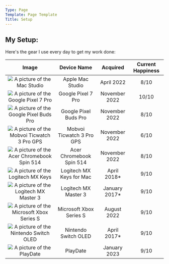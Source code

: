 ```yaml
---
Type: Page
Template: Page Template
Title: Setup
---
```


## My Setup:

Here's the gear I use every day to get my work done:

|                                                                                            Image                                                                                            |        Device Name        |    Acquired   | Current Happiness |
|:-------------------------------------------------------------------------------------------------------------------------------------------------------------------------------------------:|:-------------------------:|:-------------:|:-----------------:|
|               ![ A picture of the Mac Studio ]( https://store.storeimages.cdn-apple.com/4668/as-images.apple.com/is/mac-studio-select-202203?wid=500&hei=500&fmt=jpeg&qlt=95 )              |      Apple Mac Studio     |   April 2022  |        8/10       |
|                                          ![ A picture of the Google Pixel 7 Pro ]( https://m.media-amazon.com/images/I/61FM60RTAgL._AC_SX679_.jpg )                                         |     Google Pixel 7 Pro    | November 2022 |       10/10       |
|   ![ A picture of the Google Pixel Buds Pro ]( https://lh3.googleusercontent.com/kE8Ov3yIBARB0rUVhZ5UEwMEo91LOD2brIy7j8MbqmSx5A-rHPNqYb-Nboi9rmxE-IG1sxMUf3uoPTkW5i3NxblC4uMJ1FlIBdc=s0 )   |   Google Pixel Buds Pro   | November 2022 |        8/10       |
|                                    ![ A picture of the Mobvoi Ticwatch 3 Pro GPS ]( https://d1yt8qkhp8oydd.cloudfront.net/images/img_4784628784481288299.png )                              | Mobvoi Ticwatch 3 Pro GPS | November 2022 |        6/10       |
|                  ![ A picture of the Acer Chromebook Spin 514 ]( https://images.acer.com/is/image/acer/Chromebook-514-CB514-2H-2HT-Bl1-Silver-01c?$Series-Component-XL$ )                   |  Acer Chromebook Spin 514 | November 2022 |        8/10       |
|      ![ A picture of the Logitech MX Keys ]( https://resource.logitech.com/content/dam/logitech/en/products/keyboards/mx-keys-mac/gallery/us-int-mx-keys-for-mac-gallery-front.png )        | Logitech MX Keys for Mac  |  April 2018*  |        9/10       |
|                                   ![ A picture of the Logitech MX Master 3 ]( https://m.media-amazon.com/images/I/61qITGm5YIL._AC_SY450_.jpg )                                              |    Logitech MX Master 3   | January 2017* |        9/10       |
|                          ![ A picture of the Microsoft Xbox Series S ]( https://img-prod-cms-rt-microsoft-com.akamaized.net/cms/api/am/imageFileData/RE4FkjX?ver=c092 )                     |  Microsoft Xbox Series S  |  August 2022  |        9/10       |
|                                ![ A picture of the Nintendo Switch OLED ]( https://media.currys.biz/i/currysprod/M10227387_white?$l-large$&fmt=auto )                                       |    Nintendo Switch OLED   |  April 2017*  |        9/10       |
|                           ![ A picture of the PlayDate ]( https://cdn.geekwire.com/wp-content/uploads/2021/06/Playdate-hero-shot.78c70891ea4f-e1623180415168.jpg )                          |          PlayDate         |  January 2023 |        9/10       |